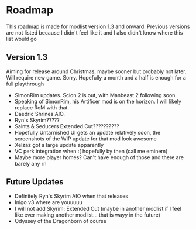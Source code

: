 # Roadmap
This roadmap is made for modlist version 1.3 and onward. Previous versions are not listed because I didn't feel like it and I also didn't know where this list would go

## Version 1.3
Aiming for release around Christmas, maybe sooner but probably not later. Will require new game. Sorry. Hopefully a month and a half is enough for a full playthrough
- SimonRim updates. Scion 2 is out, with Manbeast 2 following soon.
- Speaking of SimonRim, his Artificer mod is on the horizon. I will likely replace RoM with that.
- Daedric Shrines AIO.
- Ryn's Skyrim?????
- Saints & Seducers Extended Cut??????????
- Hopefully Untarnished UI gets an update relatively soon, the screenshots of the WIP update for that mod look awesome
- Xelzaz got a large update apparently
- VC perk integration when :( hopefully by then (call me eminem)
- Maybe more player homes? Can't have enough of those and there are barely any rn

## Future Updates
- Definitely Ryn's Skyrim AIO when that releases
- Inigo v3 where are youuuuu
- I will not add Skyrim: Extended Cut (maybe in another modlist if I feel like ever making another modlist... that is wayy in the future)
- Odyssey of the Dragonborn of course
